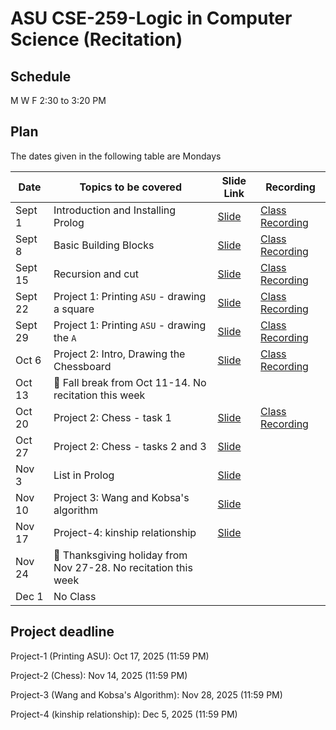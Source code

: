# ASU CSE-259-Logic in Computer Science (Recitation)

## Schedule
M W F 2:30 to 3:20 PM


## Plan
The dates given in the following table are Mondays

|Date|Topics to be covered|Slide Link|Recording|
|----|--------------------|----------|---------|
|Sept 1|Introduction and Installing Prolog|[Slide](./Recitation-1/CSE%20259%20-%20R1%20-%20Resources_and_GNU_Prolog_Installation.pdf)|[Class Recording](https://drive.google.com/file/d/1zFTmr0y_iJhKUisXzaJNJOylvHjuf4c6/view?usp=sharing)|
|Sept 8|Basic Building Blocks|[Slide](./Recitation-2/CSE%20259%20-%20R2%20-%20Basic%20building%20blocks.pdf)|[Class Recording](https://drive.google.com/file/d/1UhYYiQHdKcKw1bVySU2rhWuqu3K4kWeR/view?usp=sharing)|
|Sept 15|Recursion and cut|[Slide](./Recitation-3/CSE%20259%20-%20R3%20-%20Recursion%20and%20Cut.pdf)|[Class Recording](https://drive.google.com/file/d/1qrHiTQjg_STT4eVR94E8eLVBfcTMoLzQ/view?usp=sharing)|
|Sept 22|Project 1: Printing `ASU` - drawing a square|[Slide](./Recitation-4/CSE%20259%20-%20R4%20-%20Project-1-Part-1.pdf)|[Class Recording](https://drive.google.com/file/d/1NSi4gwiLs7uQ1wWLMydBFiPhG7xkesZc/view?usp=sharing)|
|Sept 29|Project 1: Printing `ASU` - drawing the `A`|[Slide](./Recitation-5/CSE%20259%20-%20R5%20-%20Project-1-Part-2.pdf)|[Class Recording](https://drive.google.com/file/d/1AT41o68GgpiIizR6xsh6YzVRvugQaxEF/view?usp=sharing)|
|Oct 6|Project 2: Intro, Drawing the Chessboard|[Slide](./Recitation-6/CSE%20259%20-%20R6%20-%20Project-2-Part-1.pdf)|[Class Recording](https://drive.google.com/file/d/1StIVBeAjgOODYGWvFAWRxIFRjnAewZI-/view?usp=sharing)|
|Oct 13|🌴 Fall break from Oct 11-14. No recitation this week|||
|Oct 20|Project 2: Chess - task 1|[Slide](./Recitation-7/CSE%20259%20-%20R7%20-%20Project-2-Part-2.pdf)|[Class Recording](https://drive.google.com/file/d/1kNiZznYuSQDn8Jge0lRbfeb83n0yAOPW/view?usp=sharing)|
|Oct 27|Project 2: Chess - tasks 2 and 3|[Slide](./Recitation-8/CSE%20259%20-%20R8%20-%20Project-2-Part-3.pdf)||
|Nov 3|List in Prolog|[Slide](./Recitation-9/CSE%20259%20-%20R9%20-%20List-in-Prolog.pdf)||
|Nov 10|Project 3: Wang and Kobsa's algorithm|[Slide](./Recitation-10/CSE%20259%20-%20R10%20-%20Project-3.pdf)||
|Nov 17|Project-4: kinship relationship|[Slide](./Recitation-11/CSE%20259%20-%20R11%20-%20Project-4.pdf)||
|Nov 24|🌴 Thanksgiving holiday from Nov 27-28. No recitation this week|||
|Dec 1|No Class|||

## Project deadline
Project-1 (Printing ASU):  Oct 17, 2025 (11:59 PM)

Project-2 (Chess): Nov 14, 2025 (11:59 PM)

Project-3 (Wang and Kobsa's Algorithm): Nov 28, 2025 (11:59 PM)

Project-4 (kinship relationship): Dec 5, 2025 (11:59 PM)
